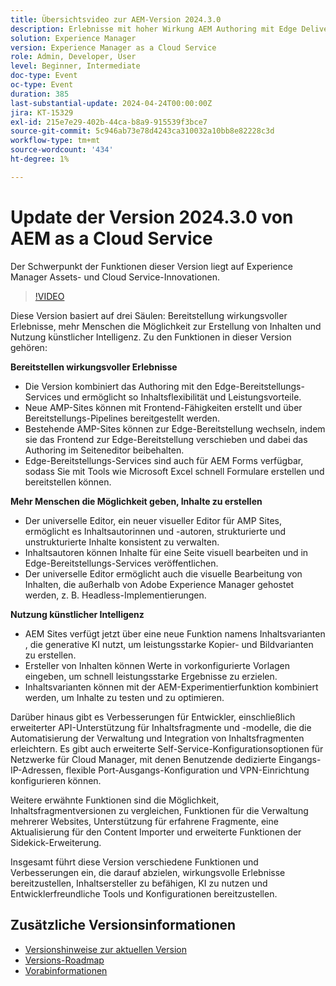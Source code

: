 ```yaml
---
title: Übersichtsvideo zur AEM-Version 2024.3.0
description: Erlebnisse mit hoher Wirkung AEM Authoring mit Edge Delivery Services Edge Delivery Services für FormsInhalte für alle, für alle universellen Editor Actionable Intelligence AEM Sites - Generate Content Variations (GenAI)Schnelle Entwicklung CruD OpenAPIs für Inhaltsfragmente und -modelleCloud Service Foundation - Erweiterte NetzwerkfunktionenWeitere wichtige VerbesserungenVergleichen von InhaltsfragmentversionenUnterstützung für die Verwaltung von Multisites für Experience FragmentsAktualisierter Content Importer v1.51.0 Sidekick-Erweiterung v6.41.0
solution: Experience Manager
version: Experience Manager as a Cloud Service
role: Admin, Developer, User
level: Beginner, Intermediate
doc-type: Event
oc-type: Event
duration: 385
last-substantial-update: 2024-04-24T00:00:00Z
jira: KT-15329
exl-id: 215e7e29-402b-44ca-b8a9-915539f3bce7
source-git-commit: 5c946ab73e78d4243ca310032a10bb8e82228c3d
workflow-type: tm+mt
source-wordcount: '434'
ht-degree: 1%

---
```


# Update der Version 2024.3.0 von AEM as a Cloud Service

Der Schwerpunkt der Funktionen dieser Version liegt auf Experience Manager Assets- und Cloud Service-Innovationen.

>[!VIDEO](https://video.tv.adobe.com/v/3428344/?learn=on)

Diese Version basiert auf drei Säulen: Bereitstellung wirkungsvoller Erlebnisse, mehr Menschen die Möglichkeit zur Erstellung von Inhalten und Nutzung künstlicher Intelligenz. Zu den Funktionen in dieser Version gehören:

**Bereitstellen wirkungsvoller Erlebnisse**

* Die Version kombiniert das Authoring mit den Edge-Bereitstellungs-Services und ermöglicht so Inhaltsflexibilität und Leistungsvorteile.
* Neue AMP-Sites können mit Frontend-Fähigkeiten erstellt und über Bereitstellungs-Pipelines bereitgestellt werden.
* Bestehende AMP-Sites können zur Edge-Bereitstellung wechseln, indem sie das Frontend zur Edge-Bereitstellung verschieben und dabei das Authoring im Seiteneditor beibehalten.
* Edge-Bereitstellungs-Services sind auch für AEM Forms verfügbar, sodass Sie mit Tools wie Microsoft Excel schnell Formulare erstellen und bereitstellen können.

**Mehr Menschen die Möglichkeit geben, Inhalte zu erstellen**

* Der universelle Editor, ein neuer visueller Editor für AMP Sites, ermöglicht es Inhaltsautorinnen und -autoren, strukturierte und unstrukturierte Inhalte konsistent zu verwalten.
* Inhaltsautoren können Inhalte für eine Seite visuell bearbeiten und in Edge-Bereitstellungs-Services veröffentlichen.
* Der universelle Editor ermöglicht auch die visuelle Bearbeitung von Inhalten, die außerhalb von Adobe Experience Manager gehostet werden, z. B. Headless-Implementierungen.

**Nutzung künstlicher Intelligenz**

* AEM Sites verfügt jetzt über eine neue Funktion namens Inhaltsvarianten , die generative KI nutzt, um leistungsstarke Kopier- und Bildvarianten zu erstellen.
* Ersteller von Inhalten können Werte in vorkonfigurierte Vorlagen eingeben, um schnell leistungsstarke Ergebnisse zu erzielen.
* Inhaltsvarianten können mit der AEM-Experimentierfunktion kombiniert werden, um Inhalte zu testen und zu optimieren.

<!--
**High Impact Experiences**
 * AEM Authoring with Edge Delivery Services
 * Edge Delivery Services for Forms

**Content by all, for all**
 * Universal Editor

**Actionable Intelligence**
 * AEM Sites: Generate Content Variations (GenAI)

**Rapid Development**
 * CruD OpenAPIs for Content Fragments and Models

**Cloud Service Foundation**
 * Advanced Networking

**Other Notable Enhancements**
 * Compare Content Fragment Versions
 * Multisite Management support for Experience Fragments
 * Updated Content Importer v1.51.0
 * Sidekick Extension v6.41.0
-->

Darüber hinaus gibt es Verbesserungen für Entwickler, einschließlich erweiterter API-Unterstützung für Inhaltsfragmente und -modelle, die die Automatisierung der Verwaltung und Integration von Inhaltsfragmenten erleichtern. Es gibt auch erweiterte Self-Service-Konfigurationsoptionen für Netzwerke für Cloud Manager, mit denen Benutzende dedizierte Eingangs-IP-Adressen, flexible Port-Ausgangs-Konfiguration und VPN-Einrichtung konfigurieren können.

Weitere erwähnte Funktionen sind die Möglichkeit, Inhaltsfragmentversionen zu vergleichen, Funktionen für die Verwaltung mehrerer Websites, Unterstützung für erfahrene Fragmente, eine Aktualisierung für den Content Importer und erweiterte Funktionen der Sidekick-Erweiterung.

Insgesamt führt diese Version verschiedene Funktionen und Verbesserungen ein, die darauf abzielen, wirkungsvolle Erlebnisse bereitzustellen, Inhaltsersteller zu befähigen, KI zu nutzen und Entwicklerfreundliche Tools und Konfigurationen bereitzustellen.

<!--
Have questions about the release?  Discuss the release in [Experience League Communities](https://adobe.ly/3RPNYZF) -->

## Zusätzliche Versionsinformationen

* [Versionshinweise zur aktuellen Version](https://experienceleague.adobe.com/docs/experience-manager-cloud-service/content/release-notes/home.html?lang=de)
* [Versions-Roadmap](https://experienceleague.adobe.com/docs/experience-manager-release-information/aem-release-updates/update-releases-roadmap.html?lang=de)
* [Vorabinformationen](https://experienceleague.adobe.com/docs/experience-manager-cloud-service/content/release-notes/prerelease.html)
